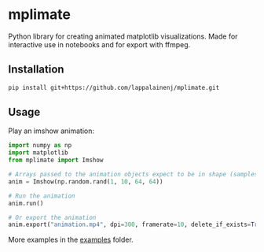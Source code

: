# mplimate

Python library for creating animated matplotlib visualizations. Made for interactive use
in notebooks and for export with ffmpeg.

## Installation

```bash
pip install git+https://github.com/lappalainenj/mplimate.git
```

## Usage

Play an imshow animation:

```python
import numpy as np
import matplotlib
from mplimate import Imshow

# Arrays passed to the animation objects expect to be in shape (samples, frames, ...)
anim = Imshow(np.random.rand(1, 10, 64, 64))

# Run the animation
anim.run()

# Or export the animation
anim.export("animation.mp4", dpi=300, framerate=10, delete_if_exists=True)
```

More examples in the [examples](examples) folder.
